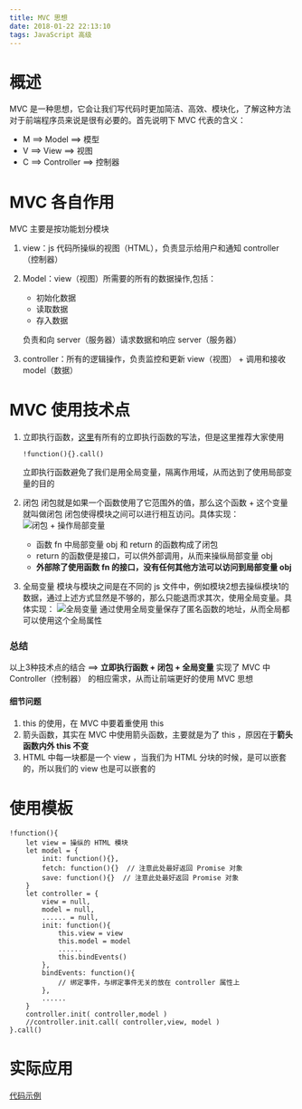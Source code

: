 ```yaml
---
title: MVC 思想
date: 2018-01-22 22:13:10
tags: JavaScript 高级
---
```

# 概述
MVC 是一种思想，它会让我们写代码时更加简洁、高效、模块化，了解这种方法对于前端程序员来说是很有必要的。首先说明下 MVC 代表的含义：
- M ==> Model ==> 模型
- V ==> View ==> 视图
- C ==> Controller ==> 控制器

# MVC 各自作用

MVC 主要是按功能划分模块

1. view：js 代码所操纵的视图（HTML），负责显示给用户和通知 controller（控制器）
2. Model：view（视图）所需要的所有的数据操作,包括：
    - 初始化数据
    - 读取数据
    - 存入数据

    负责和向 server（服务器）请求数据和响应 server（服务器） 

3. controller：所有的逻辑操作，负责监控和更新 view（视图） + 调用和接收 model（数据） 

# MVC 使用技术点

1. 立即执行函数，[这里](https://www.jianshu.com/p/e8ad9fdf8e07)有所有的立即执行函数的写法，但是这里推荐大家使用 
    ``` 
    !function(){}.call() 
    ```
    立即执行函数避免了我们是用全局变量，隔离作用域，从而达到了使用局部变量的目的

2. 闭包
    闭包就是如果一个函数使用了它范围外的值，那么这个函数 + 这个变量就叫做闭包
    闭包使得模块之间可以进行相互访问。具体实现：
    ![闭包 + 操作局部变量](http://upload-images.jianshu.io/upload_images/9617841-10ee3cec1d8d6750.png?imageMogr2/auto-orient/strip%7CimageView2/2/w/1240)
    - 函数 fn 中局部变量 obj 和 return 的函数构成了闭包
    - return 的函数便是接口，可以供外部调用，从而来操纵局部变量 obj
    - **外部除了使用函数 fn 的接口，没有任何其他方法可以访问到局部变量 obj**

3.  全局变量
模块与模块之间是在不同的 js 文件中，例如模块2想去操纵模块1的数据，通过上述方式显然是不够的，那么只能退而求其次，使用全局变量。具体实现：
    ![全局变量](http://upload-images.jianshu.io/upload_images/9617841-9012bcc7bdc3e5fa.png?imageMogr2/auto-orient/strip%7CimageView2/2/w/1240)
通过使用全局变量保存了匿名函数的地址，从而全局都可以使用这个全局属性

### 总结
以上3种技术点的结合 ==> **立即执行函数 + 闭包 + 全局变量** 实现了 MVC 中 Controller（控制器） 的相应需求，从而让前端更好的使用 MVC 思想

#### 细节问题
1. this 的使用，在 MVC 中要着重使用 this 
2. 箭头函数，其实在 MVC 中使用箭头函数，主要就是为了 this ，原因在于**箭头函数内外 this 不变**
3. HTML 中每一块都是一个 view ，当我们为 HTML 分块的时候，是可以嵌套的，所以我们的 view 也是可以嵌套的

# 使用模板
```
!function(){
    let view = 操纵的 HTML 模块
    let model = {
        init: function(){},
        fetch: function(){}  // 注意此处最好返回 Promise 对象
        save: function(){}  // 注意此处最好返回 Promise 对象
    }
    let controller = {
        view = null,
        model = null,
        ...... = null,
        init: function(){
            this.view = view
            this.model = model
            ......
            this.bindEvents()
        },
        bindEvents: function(){
            // 绑定事件，与绑定事件无关的放在 controller 属性上
        },
        ......
    }
    controller.init( controller,model )
    //controller.init.call( controller,view, model )
}.call()
```

# 实际应用
[代码示例](https://github.com/bowen-wu/resume/blob/master/js/leaveMessage-system-database.js)
